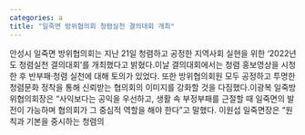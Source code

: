 ```yaml
---
categories: a
title: "일죽면 방위협의회 청렴실천 결의대회 개최"
---
```

안성시 일죽면 방위협의회는 지난 21일 청렴하고 공정한 지역사회 실현을 위한 ‘2022년도 청렴실천 결의대회’를 개최했다고 밝혔다.이날 결의대회에서는 청렴 홍보영상을 시청한 후 반부패·청렴 실천에 대해 토의가 있었다. 또한 방위협의회원 모두 공정하고 투명한 청렴문화 정착을 통해 신뢰받는 협의회의 이미지를 강화할 것을 다짐했다.이광복 일죽방위협의회장은 “사익보다는 공익을 우선하고, 생활 속 부정부패를 근절할 때 일죽면의 발전이 가능하며 협의회가 그 중심적 역할을 해야 한다”고 말했다. 이원섭 일죽면장은 “원칙과 기본을 중시하는 청렴의